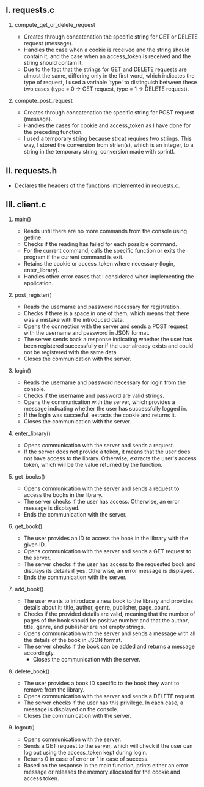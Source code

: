 
I. requests.c
---
1. compute_get_or_delete_request
    - Creates through concatenation the specific string for GET or DELETE request (message).
    - Handles the case when a cookie is received and the string should contain it, and the case when an access_token is received and the string should contain it.
    - Due to the fact that the strings for GET and DELETE requests are almost the same, differing only in the first word, which indicates the type of request, I used a variable 'type' to distinguish between these two cases (type = 0 -> GET request, type = 1 -> DELETE request).

2. compute_post_request
    - Creates through concatenation the specific string for POST request (message).
    - Handles the cases for cookie and access_token as I have done for the preceding function.
    - I used a temporary string because strcat requires two strings. This way, I stored the conversion from strlen(s), which is an integer, to a string in the temporary string, conversion made with sprintf.

II. requests.h
---
    
- Declares the headers of the functions implemented in requests.c.


III. client.c
---
1. main()
    - Reads until there are no more commands from the console using getline.
    - Checks if the reading has failed for each possible command.
    - For the current command, calls the specific function or exits the program if the current command is exit.
    - Retains the cookie or access_token where necessary (login, enter_library).
    - Handles other error cases that I considered when implementing the application.

2. post_register()
    - Reads the username and password necessary for registration.
    - Checks if there is a space in one of them, which means that there was a mistake with the introduced data.
    - Opens the connection with the server and sends a POST request with the username and password in JSON format.
    - The server sends back a response indicating whether the user has been registered successfully or if the user already exists and could not be registered with the same data.
    - Closes the communication with the server.

3. login()
    - Reads the username and password necessary for login from the console.
    - Checks if the username and password are valid strings.
    - Opens the communication with the server, which provides a message indicating whether the user has successfully logged in.
    - If the login was succesful, extracts the cookie and returns it.
    - Closes the communication with the server.

4. enter_library()
    - Opens communication with the server and sends a request.
    - If the server does not provide a token, it means that the user does not have access to the library. Otherwise, extracts the user's access token, which will be the value returned by the function.

5. get_books()
    - Opens communication with the server and sends a request to access the books in the library.
    - The server checks if the user has access. Otherwise, an error message is displayed.
    - Ends the communication with the server.

6. get_book()
    - The user provides an ID to access the book in the library with the given ID.
    - Opens communication with the server and sends a GET request to the server.
    - The server checks if the user has access to the requested book and displays its details if yes. Otherwise, an error message is displayed.
    - Ends the communication with the server.

7. add_book()
    - The user wants to introduce a new book to the library and provides details about it: title, author, genre, publisher, page_count.
    - Checks if the provided details are valid, meaning that the number of pages of the book should be positive number and that the author, title, genre, and publisher are not empty strings.
    - Opens communication with the server and sends a message with all the details of the book in JSON format.
    - The server checks if the book can be added and returns a message accordingly.
       - Closes the communication with the server.

8. delete_book()
    - The user provides a book ID specific to the book they want to remove from the library.
    - Opens communication with the server and sends a DELETE request.
    - The server checks if the user has this privilege. In each case, a message is displayed on the console.
    - Closes the communication with the server.

9. logout()
    - Opens communication with the server.
    - Sends a GET request to the server, which will check if the user can log out using the access_token kept during login.
    - Returns 0 in case of error or 1 in case of success.
    - Based on the response in the main function, prints either an error message or releases the memory allocated for the cookie and access token.
